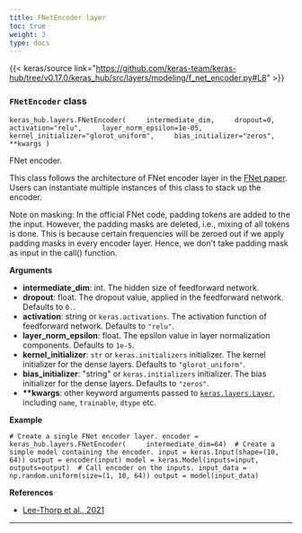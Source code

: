 ```yaml
---
title: FNetEncoder layer
toc: true
weight: 3
type: docs
---
```


{{< keras/source link="https://github.com/keras-team/keras-hub/tree/v0.17.0/keras_hub/src/layers/modeling/f_net_encoder.py#L8" >}}

### `FNetEncoder` class

`keras_hub.layers.FNetEncoder(     intermediate_dim,     dropout=0,     activation="relu",     layer_norm_epsilon=1e-05,     kernel_initializer="glorot_uniform",     bias_initializer="zeros",     **kwargs )`

FNet encoder.

This class follows the architecture of FNet encoder layer in the [FNet paper](https://arxiv.org/abs/2105.03824). Users can instantiate multiple instances of this class to stack up the encoder.

Note on masking: In the official FNet code, padding tokens are added to the the input. However, the padding masks are deleted, i.e., mixing of all tokens is done. This is because certain frequencies will be zeroed out if we apply padding masks in every encoder layer. Hence, we don't take padding mask as input in the call() function.

**Arguments**

- **intermediate_dim**: int. The hidden size of feedforward network.
- **dropout**: float. The dropout value, applied in the feedforward network. Defaults to `0.`.
- **activation**: string or `keras.activations`. The activation function of feedforward network. Defaults to `"relu"`.
- **layer_norm_epsilon**: float. The epsilon value in layer normalization components. Defaults to `1e-5`.
- **kernel_initializer**: `str` or `keras.initializers` initializer. The kernel initializer for the dense layers. Defaults to `"glorot_uniform"`.
- **bias_initializer**: "string" or `keras.initializers` initializer. The bias initializer for the dense layers. Defaults to `"zeros"`.
- **\*\*kwargs**: other keyword arguments passed to [`keras.layers.Layer`](/api/layers/base_layer#layer-class), including `name`, `trainable`, `dtype` etc.

**Example**

`# Create a single FNet encoder layer. encoder = keras_hub.layers.FNetEncoder(     intermediate_dim=64)  # Create a simple model containing the encoder. input = keras.Input(shape=(10, 64)) output = encoder(input) model = keras.Model(inputs=input, outputs=output)  # Call encoder on the inputs. input_data = np.random.uniform(size=(1, 10, 64)) output = model(input_data)`

**References**

- [Lee-Thorp et al., 2021](https://arxiv.org/abs/2105.03824)

---

